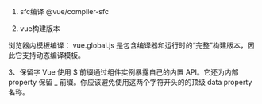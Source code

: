 1. sfc编译
@vue/compiler-sfc

2. vue构建版本

浏览器内模板编译：
vue.global.js 是包含编译器和运行时的“完整”构建版本，因此它支持动态编译模板。

3、保留字
Vue 使用 $ 前缀通过组件实例暴露自己的内置 API。它还为内部 property 保留 _ 前缀。你应该避免使用这两个字符开头的的顶级 data property 名称。
